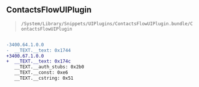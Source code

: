 ## ContactsFlowUIPlugin

> `/System/Library/Snippets/UIPlugins/ContactsFlowUIPlugin.bundle/ContactsFlowUIPlugin`

```diff

-3400.64.1.0.0
-  __TEXT.__text: 0x1744
+3400.67.1.0.0
+  __TEXT.__text: 0x174c
   __TEXT.__auth_stubs: 0x2b0
   __TEXT.__const: 0xe6
   __TEXT.__cstring: 0x51

```
